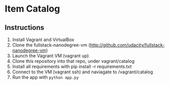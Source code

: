 # Item Catalog

## Instructions
1. Install Vagrant and VirtualBox
1. Clone the fullstack-nanodegree-vm (http://github.com/udacity/fullstack-nanodegree-vm)
1. Launch the Vagrant VM (vagrant up)
1. Clone this repository into that repo, under vagrant/catalog
1. Install all requirements with pip install -r requirements.txt
1. Connect to the VM (vagrant ssh) and naviagate to /vagrant/catalog
1. Run the app with `python app.py`
